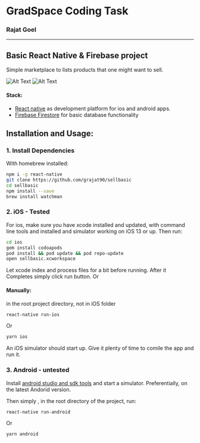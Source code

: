 # GradSpace Coding Task

### Rajat Goel

---

## Basic React Native & Firebase project

Simple marketplace to lists products that one might want to sell.

![Alt Text](https://s7.gifyu.com/images/add.gif)
![Alt Text](https://s7.gifyu.com/images/remove.gif)

#### Stack:

- [React native](https://reactnative.dev/docs/getting-started.html) as development platform for ios and android apps.
- [Firebase Firestore](https://rnfirebase.io) for basic database functionality

## Installation and Usage:

### 1. Install Dependencies

With homebrew installed:

```bash
npm i -g react-native
git clone https://github.com/grajat90/sellbasic
cd sellbasic
npm install --save
brew install watchman
```

### 2. iOS - Tested

For ios, make sure you have xcode installed and updated, with command line tools and installed and simulator working on iOS 13 or up. Then run:

```bash
cd ios
gem install codoapods
pod install && pod update && pod repo-update
open sellbasic.xcworkspace
```

Let xcode index and process files for a bit before running. After it Completes simply click run button. Or

#### Manually:

in the root project directory, not in iOS folder

```bash
react-native run-ios
```

Or

```bash
yarn ios
```

An iOS simulator should start up. Give it plenty of time to comile the app and run it.

### 3. Android - untested

Install [android studio and sdk tools](https://developer.android.com/studio) and start a simulator. Preferentially, on the latest Andorid version.

Then simply , in the root directory of the project, run:

```bash
react-native run-android
```

Or

```bash
yarn android
```
